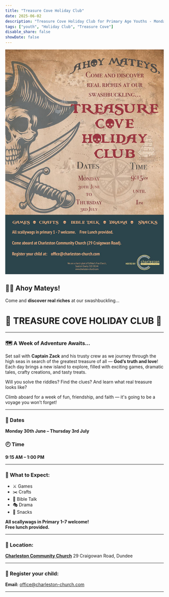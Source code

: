 ```yaml
---
title: "Treasure Cove Holiday Club"
date: 2025-06-02
description: "Treasure Cove Holiday Club for Primary Age Youths - Monday 30th June – Thursday 3rd July, 2025"
tags: ["youth", "Holiday Club", "Treasure Cove"]
disable_share: false
showDate: false
---
```


![Treasure Cove Holiday Club](../holiday-club-2025/tcholidayclub.jpg)

## 🏴‍☠️ Ahoy Mateys!

<p>Come and <strong>discover real riches</strong> at our swashbuckling...</p>

# 💎 TREASURE COVE HOLIDAY CLUB 💎

---

### 🗺️ A Week of Adventure Awaits...

Set sail with **Captain Zack** and his trusty crew as we journey through the high seas in search of the greatest treasure of all — **God’s truth and love**! Each day brings a new island to explore, filled with exciting games, dramatic tales, crafty creations, and tasty treats.

Will you solve the riddles? Find the clues? And learn what real treasure looks like?

Climb aboard for a week of fun, friendship, and faith — it's going to be a voyage you won’t forget!

---

### 📅 Dates
**Monday 30th June – Thursday 3rd July**  
### 🕘 Time
**9:15 AM – 1:00 PM**

---

### 🎉 What to Expect:
- ⚔️ Games  
- ✂️ Crafts  
- 📖 Bible Talk  
- 🎭 Drama  
- 🍪 Snacks  

**All scallywags in Primary 1–7 welcome!**  
**Free lunch provided.**

---

### 📍 Location:
[**Charleston Community Church**](../../../contact/#charleston-community-church)
29 Craigowan Road, Dundee

---

### 📧 Register your child:
**Email:** [office@charleston-church.com](mailto:office@charleston-church.com)

---
